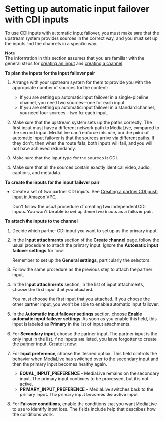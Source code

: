 # Setting up automatic input failover with CDI inputs<a name="aif-setup-cdi"></a>

To use CDI inputs with automatic input failover, you must make sure that the upstream system provides sources in the correct way, and you must set up the inputs and the channels in a specific way\. 

**Note**  
The information in this section assumes that you are familiar with the general steps for [creating an input](create-input.md) and [creating a channel](creating-channel-scratch.md)\.

**To plan the inputs for the input failover pair**

1. Arrange with your upstream system for them to provide you with the appropriate number of sources for the content:
   + If you are setting up automatic input failover in a single\-pipeline channel, you need two sources—one for each input\.
   + If you are setting up automatic input failover in a standard channel, you need four sources—two for each input\.

1. Make sure that the upstream system sets up the paths correctly\. The first input must have a different network path to MediaLive, compared to the second input\. MediaLive can't enforce this rule, but the point of automatic input failover is that the sources arrive via different paths\. If they don't, then when the route fails, both inputs will fail, and you will not have achieved redundancy\.

1. Make sure that the input type for the sources is CDI\.

1. Make sure that all the sources contain exactly identical video, audio, captions, and metadata\.

**To create the inputs for the input failover pair**
+ Create a set of two partner CDI inputs\. See [Creating a partner CDI push input in Amazon VPC](input-create-cdi-partners.md)\.

  Don't follow the usual procedure of creating two independent CDI inputs\. You won't be able to set up these two inputs as a failover pair\.

**To attach the inputs to the channel**

1. Decide which partner CDI input you want to set up as the primary input\.

1. In the **Input attachments** section of the **Create channel** page, follow the usual procedure to attach the primary input\. Ignore the **Automatic input failover settings** for now\.

   Remember to set up the **General settings**, particularly the selectors\.

1. Follow the same procedure as the previous step to attach the partner input\.

1. In the **Input attachments** section, in the list of input attachments, choose the first input that you attached\. 

   You must choose the first input that you attached\. If you choose the other partner input, you won't be able to enable automatic input failover\.

1. In the **Automatic input failover settings** section, choose **Enable automatic input failover settings**\. As soon as you enable this field, this input is labeled as **Primary** in the list of input attachments\.

1. For **Secondary input**, choose the partner input\. The partner input is the only input in the list\. If no inputs are listed, you have forgotten to create the partner input\. [Create it now](input-create-cdi-partners.md)\.

1. For **Input preference**, choose the desired option\. This field controls the behavior when MediaLive has switched over to the secondary input and then the primary input becomes healthy again\.
   + **EQUAL\_INPUT\_PREFERENCE** – MediaLive remains on the secondary input\. The primary input continues to be processed, but it is not active\.
   + **PRIMARY\_INPUT\_PREFERENCE** – MediaLive switches back to the primary input\. The primary input becomes the active input\.

1. For **Failover conditions**, enable the conditions that you want MediaLive to use to identify input loss\. The fields include help that describes how the conditions work\.